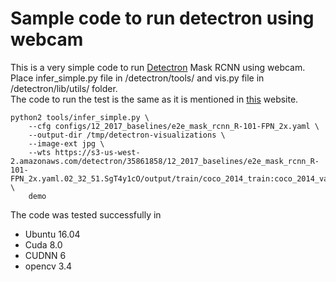 # Sample code to run detectron using webcam  
This is a very simple code to run [Detectron](https://github.com/facebookresearch/Detectron) Mask RCNN using webcam.  
Place infer_simple.py file in  /detectron/tools/ and vis.py file in /detectron/lib/utils/ folder.  
The code to run the test is the same as it is mentioned in [this](https://github.com/facebookresearch/Detectron/blob/master/GETTING_STARTED.md) website.  

```
python2 tools/infer_simple.py \
    --cfg configs/12_2017_baselines/e2e_mask_rcnn_R-101-FPN_2x.yaml \
    --output-dir /tmp/detectron-visualizations \
    --image-ext jpg \
    --wts https://s3-us-west-2.amazonaws.com/detectron/35861858/12_2017_baselines/e2e_mask_rcnn_R-101-FPN_2x.yaml.02_32_51.SgT4y1cO/output/train/coco_2014_train:coco_2014_valminusminival/generalized_rcnn/model_final.pkl \
    demo
```

The code was tested successfully in  
* Ubuntu 16.04  
* Cuda 8.0  
* CUDNN 6  
* opencv 3.4  






